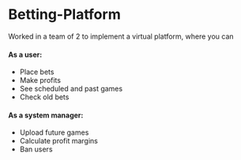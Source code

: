 # Betting-Platform

Worked in a team of 2 to implement a virtual platform, where you can

  #### As a user:
  
  * Place bets  
  * Make profits
  * See scheduled and past games
  * Check old bets
    
 #### As a system manager:
 
  * Upload future games
  * Calculate profit margins  
  * Ban users
    
    
